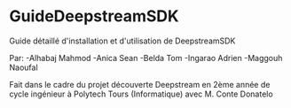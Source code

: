 # GuideDeepstreamSDK
Guide détaillé d'installation et d'utilisation de DeepstreamSDK


Par:
  -Alhabaj Mahmod
  -Anica Sean
  -Belda Tom
  -Ingarao Adrien
  -Maggouh Naoufal
  
Fait dans le cadre du projet découverte Deepstream en 2ème année de cycle ingénieur à Polytech Tours (Informatique) avec M. Conte Donatelo
